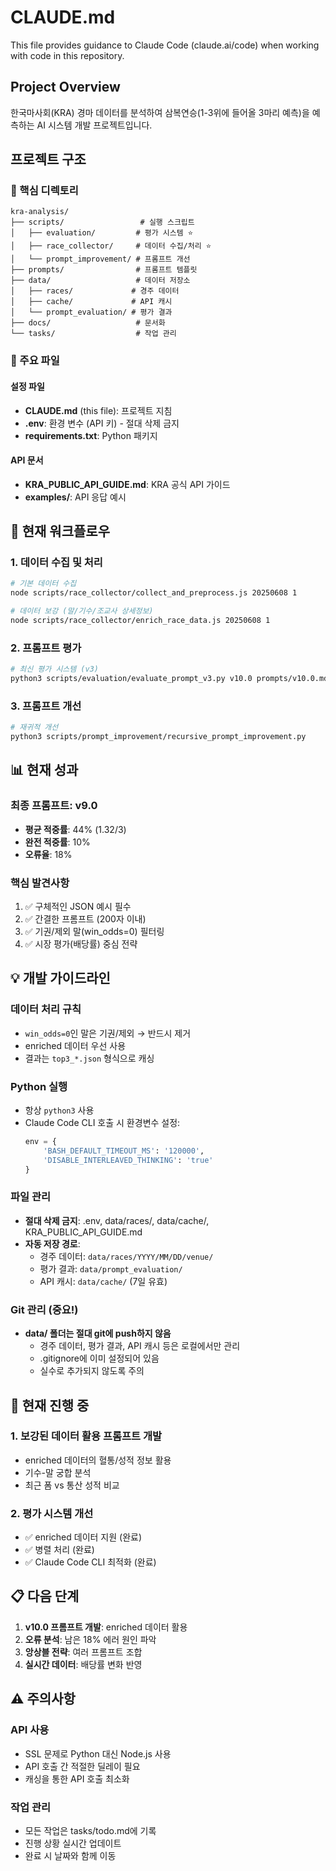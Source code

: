 # CLAUDE.md

This file provides guidance to Claude Code (claude.ai/code) when working with code in this repository.

## Project Overview

한국마사회(KRA) 경마 데이터를 분석하여 삼복연승(1-3위에 들어올 3마리 예측)을 예측하는 AI 시스템 개발 프로젝트입니다.

## 프로젝트 구조

### 📁 핵심 디렉토리

```
kra-analysis/
├── scripts/                 # 실행 스크립트
│   ├── evaluation/         # 평가 시스템 ⭐
│   ├── race_collector/     # 데이터 수집/처리 ⭐
│   └── prompt_improvement/ # 프롬프트 개선
├── prompts/                # 프롬프트 템플릿
├── data/                   # 데이터 저장소
│   ├── races/             # 경주 데이터
│   ├── cache/             # API 캐시
│   └── prompt_evaluation/ # 평가 결과
├── docs/                   # 문서화
└── tasks/                  # 작업 관리
```

### 🔧 주요 파일

#### 설정 파일
- **CLAUDE.md** (this file): 프로젝트 지침
- **.env**: 환경 변수 (API 키) - 절대 삭제 금지
- **requirements.txt**: Python 패키지

#### API 문서
- **KRA_PUBLIC_API_GUIDE.md**: KRA 공식 API 가이드
- **examples/**: API 응답 예시

## 🚀 현재 워크플로우

### 1. 데이터 수집 및 처리
```bash
# 기본 데이터 수집
node scripts/race_collector/collect_and_preprocess.js 20250608 1

# 데이터 보강 (말/기수/조교사 상세정보)
node scripts/race_collector/enrich_race_data.js 20250608 1
```

### 2. 프롬프트 평가
```bash
# 최신 평가 시스템 (v3)
python3 scripts/evaluation/evaluate_prompt_v3.py v10.0 prompts/v10.0.md 30 3
```

### 3. 프롬프트 개선
```bash
# 재귀적 개선
python3 scripts/prompt_improvement/recursive_prompt_improvement.py
```

## 📊 현재 성과

### 최종 프롬프트: v9.0
- **평균 적중률**: 44% (1.32/3)
- **완전 적중률**: 10%
- **오류율**: 18%

### 핵심 발견사항
1. ✅ 구체적인 JSON 예시 필수
2. ✅ 간결한 프롬프트 (200자 이내)
3. ✅ 기권/제외 말(win_odds=0) 필터링
4. ✅ 시장 평가(배당률) 중심 전략

## 💡 개발 가이드라인

### 데이터 처리 규칙
- `win_odds=0`인 말은 기권/제외 → 반드시 제거
- enriched 데이터 우선 사용
- 결과는 `top3_*.json` 형식으로 캐싱

### Python 실행
- 항상 `python3` 사용
- Claude Code CLI 호출 시 환경변수 설정:
  ```python
  env = {
      'BASH_DEFAULT_TIMEOUT_MS': '120000',
      'DISABLE_INTERLEAVED_THINKING': 'true'
  }
  ```

### 파일 관리
- **절대 삭제 금지**: .env, data/races/, data/cache/, KRA_PUBLIC_API_GUIDE.md
- **자동 저장 경로**:
  - 경주 데이터: `data/races/YYYY/MM/DD/venue/`
  - 평가 결과: `data/prompt_evaluation/`
  - API 캐시: `data/cache/` (7일 유효)

### Git 관리 (중요!)
- **data/ 폴더는 절대 git에 push하지 않음**
  - 경주 데이터, 평가 결과, API 캐시 등은 로컬에서만 관리
  - .gitignore에 이미 설정되어 있음
  - 실수로 추가되지 않도록 주의

## 🎯 현재 진행 중

### 1. 보강된 데이터 활용 프롬프트 개발
- enriched 데이터의 혈통/성적 정보 활용
- 기수-말 궁합 분석
- 최근 폼 vs 통산 성적 비교

### 2. 평가 시스템 개선
- ✅ enriched 데이터 지원 (완료)
- ✅ 병렬 처리 (완료)
- ✅ Claude Code CLI 최적화 (완료)

## 📋 다음 단계

1. **v10.0 프롬프트 개발**: enriched 데이터 활용
2. **오류 분석**: 남은 18% 에러 원인 파악
3. **앙상블 전략**: 여러 프롬프트 조합
4. **실시간 데이터**: 배당률 변화 반영

## ⚠️ 주의사항

### API 사용
- SSL 문제로 Python 대신 Node.js 사용
- API 호출 간 적절한 딜레이 필요
- 캐싱을 통한 API 호출 최소화

### 작업 관리
- 모든 작업은 tasks/todo.md에 기록
- 진행 상황 실시간 업데이트
- 완료 시 날짜와 함께 이동